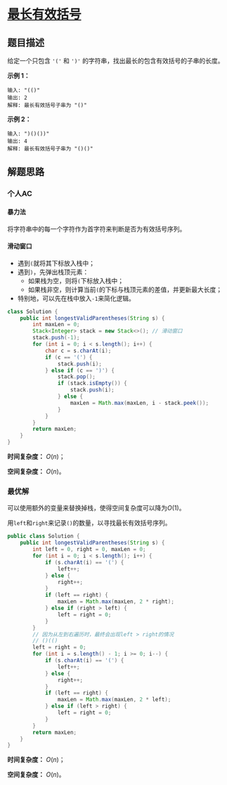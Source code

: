 # [最长有效括号](https://leetcode-cn.com/problems/longest-valid-parentheses/)

## 题目描述

给定一个只包含 `'('` 和 `')'` 的字符串，找出最长的包含有效括号的子串的长度。

**示例 1：**

```
输入: "(()"
输出: 2
解释: 最长有效括号子串为 "()"
```

**示例 2：**

```
输入: ")()())"
输出: 4
解释: 最长有效括号子串为 "()()"
```

## 解题思路

### 个人AC

#### 暴力法

将字符串中的每一个字符作为首字符来判断是否为有效括号序列。

#### 滑动窗口

- 遇到`(`就将其下标放入栈中；
- 遇到`)`，先弹出栈顶元素：
  - 如果栈为空，则将`(`下标放入栈中；
  - 如果栈非空，则计算当前`(`的下标与栈顶元素的差值，并更新最大长度；
- 特别地，可以先在栈中放入`-1`来简化逻辑。

```java
class Solution {
    public int longestValidParentheses(String s) {
        int maxLen = 0;
        Stack<Integer> stack = new Stack<>(); // 滑动窗口
        stack.push(-1);
        for (int i = 0; i < s.length(); i++) {
            char c = s.charAt(i);
            if (c == '(') {
                stack.push(i);
            } else if (c == ')') {
                stack.pop();
                if (stack.isEmpty()) {
                    stack.push(i);
                } else {
                    maxLen = Math.max(maxLen, i - stack.peek());
                }
            }
        }
        return maxLen;
    }
}
```

**时间复杂度：** $O(n)$；

**空间复杂度：** $O(n)$。

### 最优解

可以使用额外的变量来替换掉栈，使得空间复杂度可以降为$O(1)$。

用`left`和`right`来记录`()`的数量，以寻找最长有效括号序列。

```java
public class Solution {
    public int longestValidParentheses(String s) {
        int left = 0, right = 0, maxLen = 0;
        for (int i = 0; i < s.length(); i++) {
            if (s.charAt(i) == '(') {
                left++;
            } else {
                right++;
            }
            if (left == right) {
                maxLen = Math.max(maxLen, 2 * right);
            } else if (right > left) {
                left = right = 0;
            }
        }
        // 因为从左到右遍历时，最终会出现left > right的情况
        // ()(()
        left = right = 0;
        for (int i = s.length() - 1; i >= 0; i--) {
            if (s.charAt(i) == '(') {
                left++;
            } else {
                right++;
            }
            if (left == right) {
                maxLen = Math.max(maxLen, 2 * left);
            } else if (left > right) {
                left = right = 0;
            }
        }
        return maxLen;
    }
}
```

**时间复杂度：** $O(n)$；

**空间复杂度：** $O(n)$。